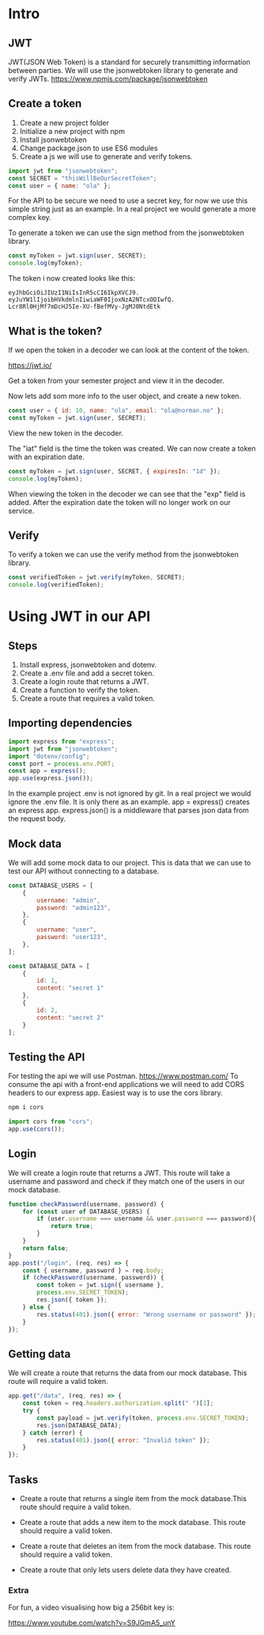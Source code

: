 # Intro

## JWT

JWT(JSON Web Token) is a standard for securely transmitting information between parties.
We will use the jsonwebtoken library to generate and verify JWTs. https://www.npmjs.com/package/jsonwebtoken

## Create a token

1. Create a new project folder
2. Initialize a new project with npm
3. Install jsonwebtoken
4. Change package.json to use ES6 modules
5. Create a js we will use to generate and verify tokens.

<!-- prettier-ignore -->
```js
import jwt from "jsonwebtoken";
const SECRET = "thisWillBeOurSecretToken";
const user = { name: "ola" };
```

For the API to be secure we need to use a secret key, for now we use this simple string just as an example. In a real project we would generate a more complex key.

To generate a token we can use the sign method from the jsonwebtoken library.

<!-- prettier-ignore -->
```js
const myToken = jwt.sign(user, SECRET);
console.log(myToken);

```

The token i now created looks like this:

<!-- prettier-ignore -->
```
eyJhbGciOiJIUzI1NiIsInR5cCI6IkpXVCJ9.
eyJuYW1lIjoibHVkdmlnIiwiaWF0IjoxNzA2NTcxODIwfQ.
Lcr8Rl0HjMf7mDcHJ5Ie-XU-fBefMVy-JgMJ0NtdEtk
```

## What is the token?

If we open the token in a decoder we can look at the content of the token.

https://jwt.io/

Get a token from your semester project and view it in the decoder.

Now lets add som more info to the user object, and create a new token.

<!-- prettier-ignore -->
```js
const user = { id: 10, name: "ola", email: "ola@norman.no" };
const myToken = jwt.sign(user, SECRET);
```

View the new token in the decoder.

The "iat" field is the time the token was created. We can now create a token with an expiration date.

<!-- prettier-ignore -->
```js
const myToken = jwt.sign(user, SECRET, { expiresIn: "1d" });
console.log(myToken);
```

When viewing the token in the decoder we can see that the "exp" field is added. After the expiration date the token will no longer work on our service.

## Verify

To verify a token we can use the verify method from the jsonwebtoken library.

<!-- prettier-ignore -->
```js
const verifiedToken = jwt.verify(myToken, SECRET);
console.log(verifiedToken);
```

# Using JWT in our API

## Steps

1. Install express, jsonwebtoken and dotenv.
2. Create a .env file and add a secret token.
3. Create a login route that returns a JWT.
4. Create a function to verify the token.
5. Create a route that requires a valid token.

## Importing dependencies

<!-- prettier-ignore -->
```js
import express from "express";
import jwt from "jsonwebtoken";
import "dotenv/config";
const port = process.env.PORT;
const app = express();
app.use(express.json());
```

In the example project .env is not ignored by git. In a real project we would ignore the .env file. It is only there as an example.
app = express() creates an express app.
express.json() is a middleware that parses json data from the request body.

## Mock data

We will add some mock data to our project. This is data that we can use to test our API without connecting to a database.

<!-- prettier-ignore -->
```js
const DATABASE_USERS = [
	{
		username: "admin",
		password: "admin123",
	},
	{
		username: "user",
		password: "user123",
	},
];

const DATABASE_DATA = [
	{ 
        id: 1,
        content: "secret 1" 
	},
	{
		id: 2,
		content: "secret 2"
	}
];
```

## Testing the API

For testing the api we will use Postman. https://www.postman.com/
To consume the api with a front-end applications we will need to add CORS headers to our express app. Easiest way is to use the cors library.

<!--prettier-ignore -->
```bash
npm i cors
```

<!-- prettier-ignore -->
```js
import cors from "cors";
app.use(cors());
```

## Login

We will create a login route that returns a JWT. This route will take a username and password and check if they match one of the users in our mock database.

<!-- prettier-ignore -->
```js
function checkPassword(username, password) {
	for (const user of DATABASE_USERS) {
		if (user.username === username && user.password === password){
			return true;
		}
	}
	return false;
}
app.post("/login", (req, res) => {
    const { username, password } = req.body;
    if (checkPassword(username, password)) {
        const token = jwt.sign({ username },
        process.env.SECRET_TOKEN);
        res.json({ token });
    } else {
        res.status(401).json({ error: "Wrong username or password" });
    }
});

```

## Getting data

We will create a route that returns the data from our mock database. This route will require a valid token.

<!-- prettier-ignore -->
```js
app.get("/data", (req, res) => {
    const token = req.headers.authorization.split(" ")[1];
    try {
        const payload = jwt.verify(token, process.env.SECRET_TOKEN);
        res.json(DATABASE_DATA);
    } catch (error) {
        res.status(401).json({ error: "Invalid token" });
    }
});
```

## Tasks

- Create a route that returns a single item from the mock database.This route should require a valid token.

- Create a route that adds a new item to the mock database. This route should require a valid token.

- Create a route that deletes an item from the mock database. This route should require a valid token.

- Create a route that only lets users delete data they have created.

### Extra

For fun, a video visualising how big a 256bit key is:

https://www.youtube.com/watch?v=S9JGmA5_unY
